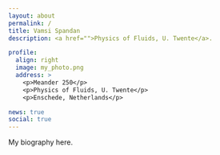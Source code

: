 ```yaml
---
layout: about
permalink: /
title: Vamsi Spandan
description: <a href="">Physics of Fluids, U. Twente</a>.

profile:
  align: right
  image: my_photo.png
  address: >
    <p>Meander 250</p>
    <p>Physics of Fluids, U. Twente</p>
    <p>Enschede, Netherlands</p>

news: true
social: true
---
```


My biography here.


